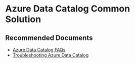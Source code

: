 <properties
	pageTitle="Azure Data Catalog Common Solution"
	description="Azure Data Catalog - all topics"
	service=""
	resource=""
	authors="lisaliu"
	ms.author="jasonh, lisaliu"
	displayOrder=""
	selfHelpType="generic"
	supportTopicIds="32513916, 32513926, 32592176, 32513925, 32513915, 32513922, 32588402, 32518302, 32513920, 32513917, 32513919, 32513918, 32513923, 32513924"
	resourceTags=""
	productPesIds="16054"
	cloudEnvironments="public"
	articleId="d6bdd78b-cd14-4026-9be5-84c4697d3eaa"
	ownershipId="AzureData_DataCatalog"
/>

# Azure Data Catalog Common Solution

## **Recommended Documents**

- [Azure Data Catalog FAQs](https://docs.microsoft.com/azure/data-catalog/data-catalog-frequently-asked-questions) 
- [Troubleshooting Azure Data Catalog](https://docs.microsoft.com/azure/data-catalog/troubleshoot-policy-configuration)

